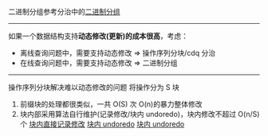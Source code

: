 二进制分组参考分治中的[二进制分组](../../../../10_%E5%88%86%E6%ParallelSqrtSearchUndo2%BB%E6%B3%95/%E4%BA%8C%E8%BF%9B%E5%88%B6%E5%88%86%E7%BB%84)

---

如果一个数据结构支持**动态修改(更新)的成本很高**，考虑：

- 离线查询问题中，需要支持动态修改 => 操作序列分块/cdq 分治
- 在线查询问题中，需要支持动态修改 => 二进制分组

---

操作序列分块解决难以动态修改的问题
将操作分为 S 块

1. 前缀块的处理都很类似，一共 O(S) 次 O(n)的暴力整体修改
2. 块内部采用算法自行维护(记录修改/块内 undoredo)，块内修改不超过 O(n/S)个
   [块内直接记录修改](<CF342E-Xenia and Tree.go>)
   [块内 undoredo](<P5443 [APIO2019] 桥梁.go>)
   [块内 undoredo](ParallelSqrtSearchUndo.go)
